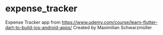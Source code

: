 # expense_tracker
Expense Tracker app from https://www.udemy.com/course/learn-flutter-dart-to-build-ios-android-apps/
Created by Maximilian Schwarzmüller
